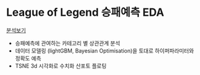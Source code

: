 # League of Legend 승패예측 EDA
[분석보기](https://github.com/Daniel3424/League-of-Legend_WinLose_EDA/blob/master/%EB%A6%AC%EA%B7%B8%EC%98%A4%EB%B8%8C%EB%A0%88%EC%A0%84%EB%93%9C%20%EC%8A%B9%ED%8C%A8%EC%98%88%EC%B8%A1%EB%B6%84%EC%84%9D.ipynb) 

- 승패예측에 관여하는 카테고리 별 상관관계 분석 
- 데이터 모델링 (lightGBM, Bayesian Optimisation)을 토대로 하이퍼파라미터와 정확도 예측
- TSNE 3d 시각화로 수치화 산포토 플로팅 

